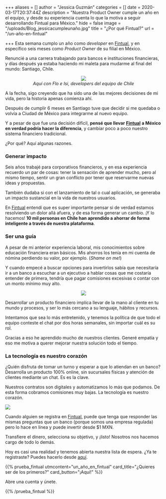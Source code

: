 +++
aliases = []
author = "Jessica Guzmán"
categories = []
date = 2020-03-17T20:37:44Z
description = "Nuestra Product Owner cumple un año en el equipo, y desde su experiencia cuenta lo que la motiva a seguir desarrollando Fintual para México."
hide = false
image = "/uploads/Blog_jessicacumpleunaño.jpg"
title = "¿Por qué Fintual?"
url = "/un-año-en-fintual"

+++
Esta semana cumplo un año como _developer_ en [Fintual](https://fintual.mx/?utm_source=edu&utm_medium=edu&utm_campaign=waiting_list_mx&utm_content=-365), y en específico seis meses como _Product Owner_ de su filial en México.

Renuncié a una carrera trabajando para bancos e instituciones financieras, y días después ya estaba haciendo mi maleta para mudarme al final del mundo: Santiago, Chile.

<div style="text-align:center"> <figure> <img src="/uploads/Blog_jessicacumpleunaño.jpg"> <figcaption><i>Aquí con Flo e Isi, developers del equipo de Chile</i></figcaption> </figure> </div>

A la fecha, sigo creyendo que ha sido una de las mejores decisiones de mi vida, pero la historia apenas comienza ahí.

Después de cumplir 6 meses en Santiago tuve que decidir si me quedaba o volvía a Ciudad de México para integrarme al nuevo equipo.

Y a pesar de que fue una decisión difícil, **pensé que llevar** [**Fintual**](https://fintual.mx/?utm_source=edu&utm_medium=edu&utm_campaign=waiting_list_mx&utm_content=-365) **a México en verdad podría hacer la diferencia**, y cambiar poco a poco nuestro sistema financiero tradicional.

¿Por qué? Aquí algunas razones.

### Generar impacto

Seis años trabajé para corporativos financieros, y en esa experiencia recuerdo un par de cosas: tener la sensación de aprender mucho, pero al mismo tiempo, sentir un gran conflicto por tener que reservarme nuevas ideas y propuestas.

También dudaba si con el lanzamiento de tal o cual aplicación, se generaba un impacto sustancial en la vida de nuestros usuarios.

En [Fintual](https://fintual.mx/?utm_source=edu&utm_medium=edu&utm_campaign=waiting_list_mx&utm_content=-365) entendí que es super importante pensar si de verdad estamos resolviendo un dolor allá afuera, y de esa forma generar un cambio. ¡Y lo hacemos! **10 mil personas en Chile han aprendido a ahorrar de forma inteligente a través de nuestra plataforma**.

### Ser una guía

A pesar de mi anterior experiencia laboral, mis conocimientos sobre educación financiera eran básicos. Mis ahorros los tenía en mi cuenta de nómina perdiendo su valor, por ejemplo. (_Shame on me!_)

Y cuando empecé a buscar opciones para invertirlos sabía que necesitaría ir a un banco a escuchar a un ejecutivo a hablar cosas que me costaría entender de primera, tendría que pagar comisiones excesivas o contar con un monto mínimo muy alto.

<div style="text-align:center"> <figure> <img src="/uploads/giphy (3).gif"> </figure> </div>

Desarrollar un producto financiero implica llevar de la mano al cliente en tu mundo y procesos, y ser lo más cercano a su lenguaje, hábitos y recursos.

Intentamos que sea lo más entretenido, y tenemos la política de que todo el equipo conteste el chat por dos horas semanales, sin importar cuál es su rol.

Gracias a eso he aprendido mucho de nuestros clientes. Generé empatía y eso me motiva a querer mejorar nuestra solución todo el tiempo.

### La tecnología es nuestro corazón

¿Quién disfruta de tomar un turno y esperar a que lo atiendan en un banco? Desarrolla un producto 100% online, sin sucursales físicas y atención de clientes mediante un chat. Es es la clave.

Nuestros contratos son digitales y automatizamos lo más que podamos. De esta forma cobramos comisiones muy bajas. La tecnología es nuestro corazón.

![](/uploads/pngocean.com.png)

Cuando alguien se registra en [Fintual](https://fintual.mx/?utm_source=edu&utm_medium=edu&utm_campaign=waiting_list_mx&utm_content=-365), puede que tenga que responder las mismas preguntas que un banco (porque somos una empresa regulada) pero lo hace en línea y puede invertir desde $1 MXN.

Transfiere el dinero, selecciona su objetivo, y ¡listo! Nosotros nos hacemos cargo de todo lo demás.

Hoy es casi una realidad y tenemos abierta nuestra lista de espera. ¿Ya te registraste? Puedes hacerlo desde [aquí](https://fintual.mx/?utm_source=edu&utm_medium=edu&utm_campaign=waiting_list_mx&utm_content=-365).

{{% prueba_fintual utmcontent="un_año_en_fintual" card_title="¿Quieres ser de los primeros?" card_button="¡Aquí!" %}}

Abre una cuenta y únete.

{{% /prueba_fintual %}}